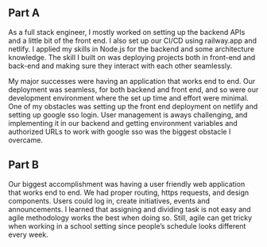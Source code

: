 ## Part A
As a full stack engineer, I mostly worked on setting up the backend APIs and a little bit of the front end. I also set up our CI/CD using railway.app and netlify. I applied my skills in Node.js for the backend and some architecture knowledge. The skill I built on was deploying projects both in front-end and back-end and making sure they interact with each other seamlessly.

My major successes were having  an application that works end to end. Our deployment was seamless, for both backend and front end, and so were our development environment where the set up time and effort were minimal. One of my obstacles was setting up the front end deployment on netlify and setting up google sso login. User management is aways challenging, and implementing it in our backend and getting environment variables and authorized URLs to work with google sso was the biggest obstacle I overcame.

## Part B
Our biggest accomplishment was having a user friendly web application that works end to end. We had proper routing, https requests, and design components. Users could log in, create initiatives, events and announcements.  I learned that assigning and dividing task is not easy and agile methodology works the best when doing so.  Still, agile can get tricky when working in a school setting since people’s schedule looks different every week.
